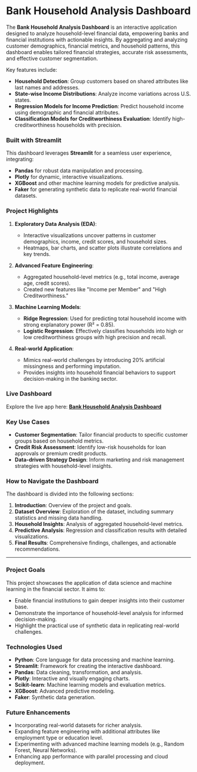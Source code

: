# **Bank Household Analysis Dashboard**

The **Bank Household Analysis Dashboard** is an interactive application designed to analyze household-level financial data, empowering banks and financial institutions with actionable insights. By aggregating and analyzing customer demographics, financial metrics, and household patterns, this dashboard enables tailored financial strategies, accurate risk assessments, and effective customer segmentation.

Key features include:
- **Household Detection**: Group customers based on shared attributes like last names and addresses.
- **State-wise Income Distributions**: Analyze income variations across U.S. states.
- **Regression Models for Income Prediction**: Predict household income using demographic and financial attributes.
- **Classification Models for Creditworthiness Evaluation**: Identify high-creditworthiness households with precision.

### **Built with Streamlit**
This dashboard leverages **Streamlit** for a seamless user experience, integrating:
- **Pandas** for robust data manipulation and processing.
- **Plotly** for dynamic, interactive visualizations.
- **XGBoost** and other machine learning models for predictive analysis.
- **Faker** for generating synthetic data to replicate real-world financial datasets.

### **Project Highlights**
1. **Exploratory Data Analysis (EDA)**: 
   - Interactive visualizations uncover patterns in customer demographics, income, credit scores, and household sizes.
   - Heatmaps, bar charts, and scatter plots illustrate correlations and key trends.

2. **Advanced Feature Engineering**:
   - Aggregated household-level metrics (e.g., total income, average age, credit scores).
   - Created new features like "Income per Member" and "High Creditworthiness."

3. **Machine Learning Models**:
   - **Ridge Regression**: Used for predicting total household income with strong explanatory power (R² = 0.85).
   - **Logistic Regression**: Effectively classifies households into high or low creditworthiness groups with high precision and recall.

4. **Real-world Application**:
   - Mimics real-world challenges by introducing 20% artificial missingness and performing imputation.
   - Provides insights into household financial behaviors to support decision-making in the banking sector.

### **Live Dashboard**
Explore the live app here: [**Bank Household Analysis Dashboard**](https://bankhouseholdbc.streamlit.app//)

### **Key Use Cases**
- **Customer Segmentation**: Tailor financial products to specific customer groups based on household metrics.
- **Credit Risk Assessment**: Identify low-risk households for loan approvals or premium credit products.
- **Data-driven Strategy Design**: Inform marketing and risk management strategies with household-level insights.

### **How to Navigate the Dashboard**
The dashboard is divided into the following sections:
1. **Introduction**: Overview of the project and goals.
2. **Dataset Overview**: Exploration of the dataset, including summary statistics and missing data handling.
3. **Household Insights**: Analysis of aggregated household-level metrics.
4. **Predictive Analysis**: Regression and classification results with detailed visualizations.
5. **Final Results**: Comprehensive findings, challenges, and actionable recommendations.

---

### **Project Goals**
This project showcases the application of data science and machine learning in the financial sector. It aims to:
- Enable financial institutions to gain deeper insights into their customer base.
- Demonstrate the importance of household-level analysis for informed decision-making.
- Highlight the practical use of synthetic data in replicating real-world challenges.

### **Technologies Used**
- **Python**: Core language for data processing and machine learning.
- **Streamlit**: Framework for creating the interactive dashboard.
- **Pandas**: Data cleaning, transformation, and analysis.
- **Plotly**: Interactive and visually engaging charts.
- **Scikit-learn**: Machine learning models and evaluation metrics.
- **XGBoost**: Advanced predictive modeling.
- **Faker**: Synthetic data generation.

### **Future Enhancements**
- Incorporating real-world datasets for richer analysis.
- Expanding feature engineering with additional attributes like employment type or education level.
- Experimenting with advanced machine learning models (e.g., Random Forest, Neural Networks).
- Enhancing app performance with parallel processing and cloud deployment.

